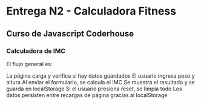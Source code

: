# Entrega N2 - Calculadora Fitness
## Curso de Javascript Coderhouse

### Calculadora de IMC
El flujo general es:

La página carga y verifica si hay datos guardados
El usuario ingresa peso y altura
Al enviar el formulario, se calcula el IMC
Se muestra el resultado y se guarda en localStorage
Si el usuario presiona reset, se limpia todo
Los datos persisten entre recargas de página gracias al localStorage